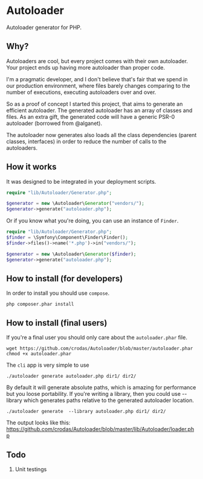 Autoloader
==========

Autoloader generator for PHP.

Why?
----

Autoloaders are cool, but every project comes with their own autoloader. Your project ends up having more autoloader than proper code.

I'm a pragmatic developer, and I don't believe that's fair that we spend in our production environment, where files barely changes comparing to the number of executions, executing autoloaders over and over.

So as a proof of concept I started this project, that aims to generate an efficient autoloader. The generated autoloader has an array of classes and files. As an extra gift, the generated code will have a generic PSR-0 autoloader (borrowed from @alganet).

The autoloader now generates also loads all the class dependencies (parent classes, interfaces) in order to reduce the number of calls to the autoloaders.

How it works
------------

It was designed to be integrated in your deployment scripts. 
```php
require "lib/Autoloader/Generator.php";

$generator = new \Autoloader\Generator("vendors/");
$generator->generate("autoloader.php");
```

Or if you know what you're doing, you can use an instance of `Finder`.

```php
require "lib/Autoloader/Generator.php";
$finder = \Symfony\Component\Finder\Finder();
$finder->files()->name('*.php')->in("vendors/");

$generator = new \Autoloader\Generator($finder);
$generator->generate("autoloader.php");
```

How to install (for developers)
----------------------------

In order to install you should use `compose`.

```
php composer.phar install
```

How to install (final users)
----------------------------

If you're a final user you should only care about the `autoloader.phar` file.

```
wget https://github.com/crodas/Autoloader/blob/master/autoloader.phar
chmod +x autoloader.phar
```
The `cli` app is very simple to use

```
./autoloader generate autoloader.php dir1/ dir2/
```

By default it will generate absolute paths, which is amazing for performance but you loose portability. If you're writing a library, then you could use --library which generates paths relative to the generated autoloader location.

```
./autoloader generate  --library autoloader.php dir1/ dir2/
```

The output looks like this: https://github.com/crodas/Autoloader/blob/master/lib/Autoloader/loader.php

Todo
-----
1. Unit testings
